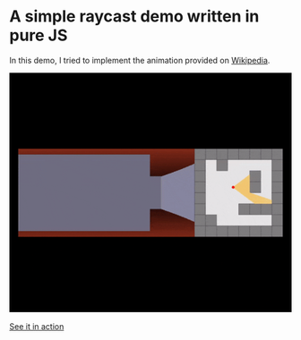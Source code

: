 # A simple raycast demo written in pure JS
In this demo, I tried to implement the animation provided on [Wikipedia](https://en.wikipedia.org/wiki/Ray_casting).

![screen](img/demo.gif)

[See it in action](https://raycast.netlify.app/)